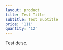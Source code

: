 ```yaml
---
layout: product
title: Test Title
subtitle: Test Subtitle
price: '111'
quantity: '12'
---
```


Test desc.
